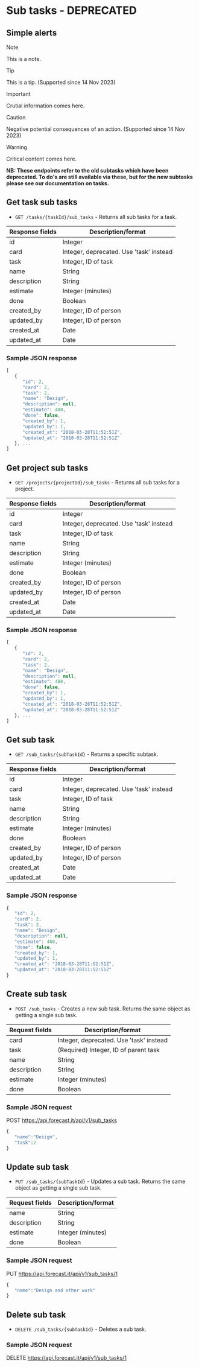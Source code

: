 # Sub tasks - **DEPRECATED**

## Simple alerts
> [!NOTE]
> This is a note.

> [!TIP]
> This is a tip. (Supported since 14 Nov 2023)

> [!IMPORTANT]
> Crutial information comes here.

> [!CAUTION]
> Negative potential consequences of an action. (Supported since 14 Nov 2023)

> [!WARNING]
> Critical content comes here.

**NB: These endpoints refer to the old subtasks which have been deprecated. To do's are still available via these, but for the new subtasks please see our documentation on tasks.**

## Get task sub tasks

-  `GET /tasks/{taskId}/sub_tasks` - Returns all sub tasks for a task.

| Response fields | Description/format                      |
| --------------- | --------------------------------------- |
| id              | Integer                                 |
| card            | Integer, deprecated. Use 'task' instead |
| task            | Integer, ID of task                     |
| name            | String                                  |
| description     | String                                  |
| estimate        | Integer (minutes)                       |
| done            | Boolean                                 |
| created_by      | Integer, ID of person                   |
| updated_by      | Integer, ID of person                   |
| created_at      | Date                                    |
| updated_at      | Date                                    |

### Sample JSON response

```javascript
[
   {
      "id": 2,
      "card": 2,
      "task": 2,
      "name": "Design",
      "description": null,
      "estimate": 480,
      "done": false,
      "created_by": 1,
      "updated_by": 1,
      "created_at": "2018-03-28T11:52:51Z",
      "updated_at": "2018-03-28T11:52:51Z"
   }, ...
]
```

## Get project sub tasks

-  `GET /projects/{projectId}/sub_tasks` - Returns all sub tasks for a project.

| Response fields | Description/format                      |
| --------------- | --------------------------------------- |
| id              | Integer                                 |
| card            | Integer, deprecated. Use 'task' instead |
| task            | Integer, ID of task                     |
| name            | String                                  |
| description     | String                                  |
| estimate        | Integer (minutes)                       |
| done            | Boolean                                 |
| created_by      | Integer, ID of person                   |
| updated_by      | Integer, ID of person                   |
| created_at      | Date                                    |
| updated_at      | Date                                    |

### Sample JSON response

```javascript
[
   {
      "id": 2,
      "card": 2,
      "task": 2,
      "name": "Design",
      "description": null,
      "estimate": 480,
      "done": false,
      "created_by": 1,
      "updated_by": 1,
      "created_at": "2018-03-28T11:52:51Z",
      "updated_at": "2018-03-28T11:52:51Z"
   }, ...
]
```

## Get sub task

-  `GET /sub_tasks/{subTaskId}` - Returns a specific subtask.

| Response fields | Description/format                      |
| --------------- | --------------------------------------- |
| id              | Integer                                 |
| card            | Integer, deprecated. Use 'task' instead |
| task            | Integer, ID of task                     |
| name            | String                                  |
| description     | String                                  |
| estimate        | Integer (minutes)                       |
| done            | Boolean                                 |
| created_by      | Integer, ID of person                   |
| updated_by      | Integer, ID of person                   |
| created_at      | Date                                    |
| updated_at      | Date                                    |

### Sample JSON response

```javascript
{
   "id": 2,
   "card": 2,
   "task": 2,
   "name": "Design",
   "description": null,
   "estimate": 480,
   "done": false,
   "created_by": 1,
   "updated_by": 1,
   "created_at": "2018-03-28T11:52:51Z",
   "updated_at": "2018-03-28T11:52:51Z"
}
```

## Create sub task

-  `POST /sub_tasks` - Creates a new sub task. Returns the same object as getting a single sub task.

| Request fields | Description/format                      |
| -------------- | --------------------------------------- |
| card           | Integer, deprecated. Use 'task' instead |
| task           | (Required) Integer, ID of parent task   |
| name           | String                                  |
| description    | String                                  |
| estimate       | Integer (minutes)                       |
| done           | Boolean                                 |

### Sample JSON request

POST https://api.forecast.it/api/v1/sub_tasks

```javascript
{
   "name":"Design",
   "task":2
}
```

## Update sub task

-  `PUT /sub_tasks/{subTaskId}` - Updates a sub task. Returns the same object as getting a single sub task.

| Request fields | Description/format |
| -------------- | ------------------ |
| name           | String             |
| description    | String             |
| estimate       | Integer (minutes)  |
| done           | Boolean            |

### Sample JSON request

PUT https://api.forecast.it/api/v1/sub_tasks/1

```javascript
{
   "name":"Design and other work"
}
```

## Delete sub task

-  `DELETE /sub_tasks/{subTaskId}` - Deletes a sub task.

### Sample JSON request

DELETE https://api.forecast.it/api/v1/sub_tasks/1
